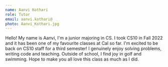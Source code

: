 ```yaml
---
name: Aanvi Kothari
role: Tutor
email: aanvi.kothari@
photo: Aanvi_Kothari.jpg
---
```

Hello! My name is Aanvi, I'm a junior majoring in CS. I took CS10 in Fall 2022 and it has been one of my favourite classes at Cal so far. I'm excited to be back on CS10 staff for a third semester! I genuinely enjoy solving problems, writing code and teaching. Outside of school, I find joy in golf and swimming.  Hope to make you all love this class as much as I did. 
